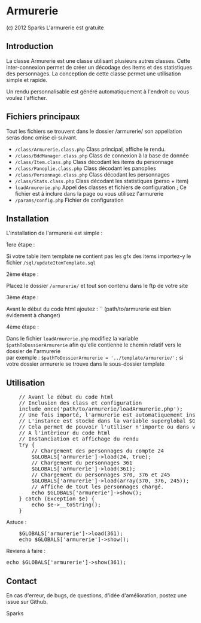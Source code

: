 Armurerie
=========

(c) 2012 Sparks
L'armurerie est gratuite

Introduction
------------

<p>La classe Armurerie est une classe utilisant plusieurs autres classes. Cette 
inter-connexion permet de créer un décodage des items et des statistiques 
des personnages. La conception de cette classe permet une utilisation simple 
et rapide.</p>

<p>Un rendu personnalisable est généré automatiquement à l'endroit ou vous voulez l'afficher.</p>       


Fichiers principaux
-------------------

Tout les fichiers se trouvent dans le dossier /armurerie/ son appellation 
seras donc omise ci-suivant.       

* <code>/class/Armurerie.class.php</code>	Class principal, affiche le rendu.      
* <code>/class/BddManager.class.php</code>	Class de connexion à la base de donnée       
* <code>/class/Item.class.php</code>		Class décodant les items du personnage       
* <code>/class/Panoplie.class.php</code>	Class décodant les panoplies        
* <code>/class/Personnage.class.php</code>	Class décodant les personnages        
* <code>/class/Stats.class.php</code>		Class décodant les statistiques (perso + item)        
* <code>loadArmurerie.php</code>			Appel des classes et fichiers de configuration ; Ce fichier est à inclure dans la page ou vous utilisez l'armurerie                
* <code>/params/config.php</code>			Fichier de configuration       

Installation
------------

L'installation de l'armurerie est simple :      

1ere étape :       
<p>Si votre table item template ne contient pas les gfx des items importez-y 
le fichier <code>/sql/updateItemTemplate.sql</code></p> 
             
2ème étape :        
<p>Placez le dossier <code>/armurerie/</code> et tout son contenu dans le ftp de votre site</p>        
         
3ème étape :        
<p>Avant le début du code html ajoutez :          
`<?php include_once('path/to/armurerie/loadArmurerie.php'); ?>`  (path/to/armurerie est bien évidement à changer)</p>      

4ème étape :        
<p>Dans le fichier <code>loadArmurerie.php</code> modifiez la variable <code>$pathToDossierArmurerie</code> afin qu'elle contienne le chemin relatif vers le dossier de l'armurerie<br />
par exemple : <code>$pathToDossierArmurerie = '../template/armurerie/';</code> si votre dossier armurerie se trouve dans le sous-dossier template</p>

Utilisation
-----------
<pre>
	// Avant le début du code html    
	// Inclusion des class et configuration    
	include_once('path/to/armurerie/loadArmurerie.php');    
	// Une fois importé, l'armurerie est automatiquement instancié    
	// L'instance est stocké dans la variable superglobal $GLOBAL['armurerie']    
	// Cela permet de pouvoir l'utiliser n'importe ou dans votre code.
	// A l'intèrieur du code html    
	// Instanciation et affichage du rendu    
	try {    
		// Chargement des personnages du compte 24    
		$GLOBALS['armurerie']->load(24, true);    
		// Chargement du personnages 361    
		$GLOBALS['armurerie']->load(361);    
		// Chargement du personnages 370, 376 et 245    
		$GLOBALS['armurerie']->load(array(370, 376, 245));    
		// Affiche de tout les personnages chargé.    
		echo $GLOBALS['armurerie']->show();    
	} catch (Exception $e) {    
		echo $e->__toString();    
	}
</pre> 

Astuce :
<pre>
	$GLOBALS['armurerie']->load(361);
	echo $GLOBALS['armurerie']->show();
</pre>
      
Reviens à faire :       
<pre>echo $GLOBALS['armurerie']->show(361);</pre>      


Contact
-------

<p>En cas d'erreur, de bugs, de questions, d'idée d'amélioration, postez une issue sur Github.</p>

Sparks
